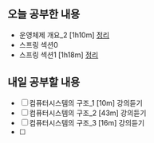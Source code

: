 ## 오늘 공부한 내용
- 운영체제 개요_2 [1h10m] [정리](https://github.com/Kuuuna98/TIL/blob/main/OS/2_%EC%9A%B4%EC%98%81%EC%B2%B4%EC%A0%9C%EA%B0%9C%EC%9A%94_2.md)
- 스프링 섹션0
- 스프링 섹션1 [1h18m] [정리]()

## 내일 공부할 내용
- [ ] 컴퓨터시스템의 구조_1 [10m] 강의듣기
- [ ] 컴퓨터시스템의 구조_2 [43m] 강의듣기
- [ ] 컴퓨터시스템의 구조_3 [16m] 강의듣기
- [ ] 
